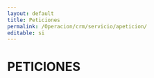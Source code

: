 ```yaml
---
layout: default
title: Peticiones
permalink: /Operacion/crm/servicio/apeticion/
editable: si
---
```


# PETICIONES

